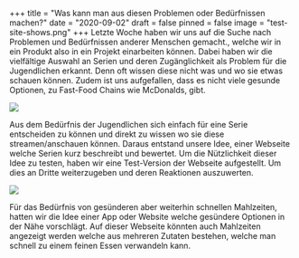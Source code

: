 +++
title = "Was kann man aus diesen Problemen oder Bedürfnissen machen?"
date = "2020-09-02"
draft = false
pinned = false
image = "test-site-shows.png"
+++
Letzte Woche haben wir uns auf die Suche nach Problemen und Bedürfnissen anderer Menschen gemacht., welche wir in ein Produkt also in ein Projekt einarbeiten können. Dabei haben wir die vielfältige Auswahl an Serien und deren Zugänglichkeit als Problem für die Jugendlichen erkannt. Denn oft wissen diese nicht was und wo sie etwas schauen können. Zudem ist uns aufgefallen, dass es nicht viele gesunde Optionen, zu Fast-Food Chains wie McDonalds, gibt.

![](microsoftteams-image.jpg)

Aus dem Bedürfnis der Jugendlichen sich einfach für eine Serie entscheiden zu können und direkt zu wissen wo sie  diese streamen/anschauen können. Daraus entstand unsere Idee, einer Webseite welche Serien kurz beschreibt und bewertet. Um die Nützlichkeit dieser Idee zu testen, haben wir eine Test-Version der Webseite aufgestellt. Um dies an Dritte weiterzugeben und deren Reaktionen auszuwerten.

![](test-site-shows.png)

Für das Bedürfnis von gesünderen aber weiterhin schnellen Mahlzeiten, hatten wir die Idee einer App oder Website welche gesündere Optionen in der Nähe vorschlägt. Auf dieser Webseite könnten auch Mahlzeiten angezeigt werden welche aus mehreren Zutaten bestehen, welche man schnell zu einem feinen Essen verwandeln kann.